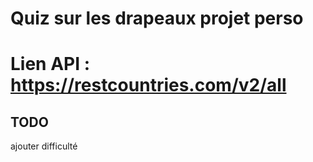 # Quiz sur les drapeaux projet perso

# Lien API : https://restcountries.com/v2/all

## TODO

ajouter difficulté